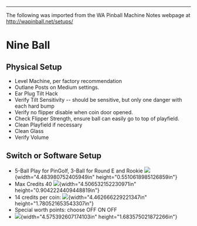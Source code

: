 ***
The following was imported from the WA Pinball Machine Notes webpage at http://wapinball.net/setups/
# Nine Ball
## Physical Setup
-   Level Machine, per factory recommendation
-   Outlane Posts on Medium settings.
-   Ear Plug Tilt Hack
-   Verify Tilt Sensitivity -- should be sensitive, but only one danger with each hard bump
-   Verify no flipper disable when coin door opened.
-   Check Flipper Strength, ensure ball can easily go to top of playfield.
-   Clean Playfield if necessary
-   Clean Glass
-   Verify Volume
## Switch or Software Setup
-   5-Ball Play for PinGolf, 3-Ball for Round E and Rookie
    ![](media/image1.png){width="4.483980752405949in" height="0.5510618985126859in"}
-   Max Credits 40
    ![](media/image2.png){width="4.506532152230971in" height="0.9042224409448819in"}
-   14 credits per coin:
    ![](media/image3.png){width="4.462666229221347in" height="1.780521653543307in"}
-   Special worth points: choose OFF ON OFF
-   ![](media/image4.png){width="4.575392607174103in" height="1.683575021872266in"}
